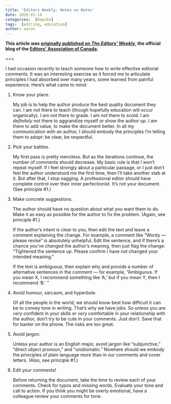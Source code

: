 ```yaml
---
title: 'Editors Weekly: Notes on Notes'
date: 2020-01-14
categories:  [Repubs]
tags:  [editing, education]
author: aaron
---
```


**This article was [originally published on *The Editors' Weekly*](http://blog.editors.ca/?p=6373), the official blog of the [Editors' Association of Canada](http://editors.ca).**

===

I had occasion recently to teach someone how to write effective editorial comments. It was an interesting exercise as it forced me to articulate principles I had absorbed over many years, some learned from painful experience. Here’s what came to mind:

1. Know your place.

   My job is to help the author produce the best quality document they can. I am not there to teach (though hopefully education will occur organically). I am not there to grade. I am not there to scold. I am *definitely* not there to aggrandize myself or show the author up. I am there to add value, to make the document better. In all my communication with an author, I should embody the principles I’m telling them to adopt: be clear, be respectful.

2. Pick your battles.

   My first pass is pretty merciless. But as the iterations continue, the number of comments should decrease. My basic rule is that I won’t repeat myself. If I feel strongly about a particular passage, or I just don’t feel the author understood me the first time, then I’ll take another stab at it. But after that, I stop nagging. A professional editor should have complete control over their inner perfectionist. It’s not your document. (See principle #1.)

3. Make concrete suggestions.

   The author should have no question about what you want them to do. Make it as easy as possible for the author to fix the problem. (Again, see principle #1.)

   If the author’s intent is clear to you, then edit the text and leave a comment explaining the change. For example, a comment like “Wordy — please revise” is absolutely unhelpful. Edit the sentence, and if there’s a chance you’ve changed the author’s meaning, then just flag the change: “Tightened the sentence up. Please confirm I have not changed your intended meaning.”

   If the text is ambiguous, then explain why and provide a number of alternative sentences in the comment — for example, “Ambiguous. If you mean X, I recommend something like ‘A,’ but if you mean Y, then I recommend ‘B.’ ”

4. Avoid humour, sarcasm, and hyperbole.

   Of all the people in the world, we should know best how difficult it can be to convey tone in writing. That’s why we have jobs. So unless you are *very* confident in your skills or *very* comfortable in your relationship with the author, don’t try to be cute in your comments. Just don’t. Save that for banter on the phone. The risks are too great.

5. Avoid jargon.

   Unless your author is an English major, avoid jargon like “subjunctive,” “direct object pronoun,” and “unidiomatic.” Nowhere should we embody the principles of plain language more than in our comments and cover letters. (Also, see principle #1.)

6. Edit your comments!

   Before returning the document, take the time to review each of your comments. Check for typos and missing words. Evaluate your tone and call to action. If you think you might be overly emotional, have a colleague review your comments for tone.
